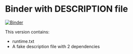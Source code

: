 # Binder with DESCRIPTION file

[![Binder](https://mybinder.org/badge_logo.svg)](https://mybinder.org/v2/gh/karthik/binder-description/master)


This version contains:
- runtime.txt
- A fake description file with 2 dependencies